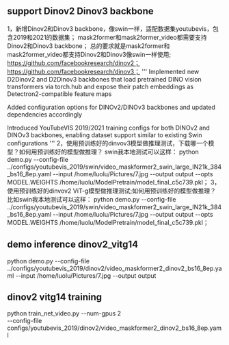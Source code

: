 ## support Dinov2 Dinov3 backbone
1，新增Dinov2和Dinov3 backbone，像swin一样，适配数据集youtubevis，包含2019和2021的数据集；
mask2former和mask2former_video都需要支持Dinov2和Dinov3 backbone；
总的要求就是mask2former和mask2former_video都支持Dinov2和Dinov3像swin一样使用;
https://github.com/facebookresearch/dinov2；
https://github.com/facebookresearch/dinov3；
'''
Implemented new D2Dinov2 and D2Dinov3 backbones that load pretrained DINO vision transformers via torch.hub and expose their patch embeddings as Detectron2-compatible feature maps

Added configuration options for DINOv2/DINOv3 backbones and updated dependencies accordingly

Introduced YouTubeVIS 2019/2021 training configs for both DINOv2 and DINOv3 backbones, enabling dataset support similar to existing Swin configurations
'''
2，使用预训练好的dinvov3模型做推理测试，下载哪一个模型？如何用预训练好的模型做推理？
swin我本地测试可以这样：
python demo.py --config-file ../configs/youtubevis_2019/swin/video_maskformer2_swin_large_IN21k_384_bs16_8ep.yaml   --input /home/luolu/Pictures/7.jpg  --output output  --opts MODEL.WEIGHTS /home/luolu/ModelPretrain/model_final_c5c739.pkl；
3，使用预训练好的dinvov2 ViT-g模型做推理测试;如何用预训练好的模型做推理？
比如swin我本地测试可以这样：
python demo.py --config-file ../configs/youtubevis_2019/swin/video_maskformer2_swin_large_IN21k_384_bs16_8ep.yaml   --input /home/luolu/Pictures/7.jpg  --output output  --opts MODEL.WEIGHTS /home/luolu/ModelPretrain/model_final_c5c739.pkl；
## demo inference dinov2_vitg14
python demo.py   --config-file ../configs/youtubevis_2019/dinov2/video_maskformer2_dinov2_bs16_8ep.yaml   --input /home/luolu/Pictures/7.jpg   --output output

## dinov2 vitg14 training
python train_net_video.py --num-gpus 2 \
  --config-file configs/youtubevis_2019/dinov2/video_maskformer2_dinov2_bs16_8ep.yaml